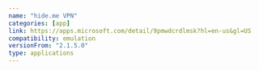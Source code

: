 ```yaml
---
name: "hide.me VPN"
categories: [app]
link: https://apps.microsoft.com/detail/9pmwdcrdlmsk?hl=en-us&gl=US
compatibility: emulation
versionFrom: "2.1.5.0"
type: applications
---
```


